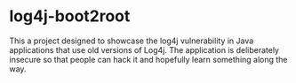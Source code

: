 # log4j-boot2root
This a project designed to showcase the log4j vulnerability in Java applications that use old versions of Log4j.
The application is deliberately insecure so that people can hack it and hopefully learn something along the way.
